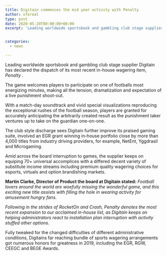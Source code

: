 ```yaml
---
title: Digitain commences the mid year activity with Penalty
author: xforeal 
type: post
date: 2020-05-20T00:00:00+00:00
excerpt: 'Leading worldwide sportsbook and gambling club stage supplier Digitain has reported the dispatch of its most recent in-house wagering item, Penalty '


categories:
  - news

---
```

Leading worldwide sportsbook and gambling club stage supplier Digitain has declared the dispatch of its most recent in-house wagering item, _Penalty_ . 

The game welcomes players to participate on one of footballs most energizing minutes, making all the tension, dramatization and expectation of a live punishment shoot-out. 

With a match-day soundtrack and vivid special visualizations reproducing the exceptional rushes of the football season, players are granted for accurately anticipating the arbitrarily created result as the punishment taker ventures up to take on the guardian one-on-one. 

The club style discharge sees Digitain further improve its praised gaming suite, involved an EGR grant winning in-house portfolio close by more than 4,000 titles from industry driving providers, for example, NetEnt, Yggdrasil and Microgaming. 

Amid across the board interruption to games, the supplier keeps on equiping 70+ universal accomplices with a differed decent variety of substitute income streams including premium quality wagering choices for esports, virtuals and option brandishing markets. 

**Martin Clarke, Director of Product the board at Digitain stated:** _Football lovers around the world are woefully missing the wonderful game, and this exciting new title assists with filling the hole in wearing activity for amusement hungry fans._ 

_Following in the strides of RocketOn and Crash, Penalty denotes the most recent expansion to our acclaimed in-house list, as Digitain keeps on helping administrators react to installation plan interruption with activity stuffed other options._ 

Fully tweaked for the changed difficulties of different administrative conditions, Digitains far reaching bundle of sports wagering arrangements got numerous honors for greatness in 2019, including the EGR, RGW, CEEGC and BEGE Awards.